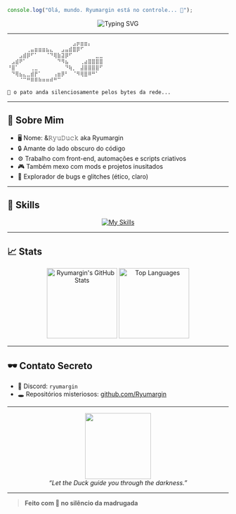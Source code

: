 
```js
console.log("Olá, mundo. Ryumargin está no controle... 🦆");
```

<p align="center">
  <img src="https://readme-typing-svg.demolab.com?font=Fira+Code&pause=1000&color=7FFFDA&center=true&vCenter=true&width=435&lines=Programador+noturno+em+miss%C3%A3o...;Aficionado+por+c%C3%B3digo+e+mist%C3%A9rio...;Bem-vindo+ao+meu+reino+digital!" alt="Typing SVG" />
</p>

---

```
⠀⠀⠀⠀⠀⠀⠀⠀⠀⠀⠀⠀⠀⠀⠀⠀⠀⣠⡶⣶⣶⡄
⠀⠀⠀⠀⠀⢀⣤⣶⣶⣶⣦⣄⠀⠀⣠⣤⣾⣿⡿⠋
⠀⠀⠀⣠⣾⡿⠋⠁⠀⠀⠈⠙⢿⣷⣽⡿⠋⠀⠀⠀⠀⠀⠀⣀⣀
⠀⣠⣾⠟⠁⠀⠀⠀⠀⠀⠀⠀⠀⠙⠻⣦⠀⠀⠀⢀⣴⣿⣿⣿⣿
⠘⣿⠁⠀⠀⠀⢀⣀⠀⠀⠀⠀⠀⠀⠀⠙⢷⡀⠀⣼⣿⣿⣿⣿⠋
⠀⠙⢿⣦⣄⣀⣾⡟⠁⠀⠀⠀⢠⣶⡿⠃⠀⠈⠻⢿⣿⠿⠛⠁
⠀⠀⠀⠈⠉⠛⠿⠿⠷⠶⠶⠾⠛⠉

🦆 o pato anda silenciosamente pelos bytes da rede...
```

---

## 🧠 Sobre Mim

- 🖥️ Nome: &𝚁𝚢𝚞𝙳𝚞𝚌𝚔 aka Ryumargin
- 🔒 Amante do lado obscuro do código
- ⚙️ Trabalho com front-end, automações e scripts criativos
- 🎮 Também mexo com mods e projetos inusitados
- 🧪 Explorador de bugs e glitches (ético, claro)

---

## 💼 Skills

<p align="center">
  <a href="https://skillicons.dev">
    <img src="https://skillicons.dev/icons?i=html,css,js,ts,nodejs,py,react,nextjs,git,github,vscode,figma,docker" alt="My Skills" />
  </a>
</p>

---

## 📈 Stats

<p align="center">
  <img height="160" src="https://github-readme-stats.vercel.app/api?username=Ryumargin&theme=tokyonight&show_icons=true&include_all_commits=true" alt="Ryumargin's GitHub Stats" />
  <img height="160" src="https://github-readme-stats.vercel.app/api/top-langs/?username=Ryumargin&theme=tokyonight&layout=compact" alt="Top Languages" />
</p>

---

## 🕶️ Contato Secreto

- 📧 Discord: `ryumargin`
- 🕳️ Repositórios misteriosos: [github.com/Ryumargin](https://github.com/Ryumargin)

---

<p align="center">
  <img src="https://media.tenor.com/Chjt8N5P7E0AAAAC/pato-duck.gif" width="150"/>
  <br>
  <i>“Let the Duck guide you through the darkness.”</i>
</p>

---

> **Feito com 🖤 no silêncio da madrugada**
